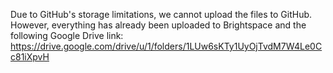 Due to GitHub's storage limitations, we cannot upload the files to GitHub. However, everything has already been uploaded to Brightspace and the following Google Drive link:
https://drive.google.com/drive/u/1/folders/1LUw6sKTy1UyOjTvdM7W4Le0Cc81iXpvH
